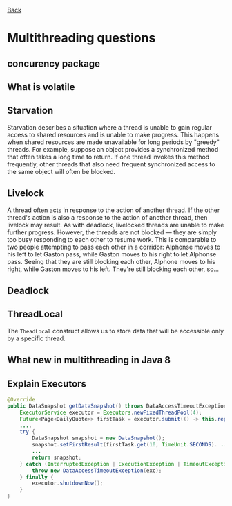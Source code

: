 [Back](../README.md)

# Multithreading questions

## concurency package


## What is volatile

## Starvation

Starvation describes a situation where a thread is unable to gain regular access to shared resources and is unable to make progress. This happens when shared resources are made unavailable for long periods by "greedy" threads. For example, suppose an object provides a synchronized method that often takes a long time to return. If one thread invokes this method frequently, other threads that also need frequent synchronized access to the same object will often be blocked.

## Livelock

A thread often acts in response to the action of another thread. If the other thread's action is also a response to the action of another thread, then livelock may result. As with deadlock, livelocked threads are unable to make further progress. However, the threads are not blocked — they are simply too busy responding to each other to resume work. This is comparable to two people attempting to pass each other in a corridor: Alphonse moves to his left to let Gaston pass, while Gaston moves to his right to let Alphonse pass. Seeing that they are still blocking each other, Alphone moves to his right, while Gaston moves to his left. They're still blocking each other, so...

## Deadlock


## ThreadLocal

The `TheadLocal` construct allows us to store data that will be accessible only by a specific thread.

## What new in multithreading in Java 8


## Explain Executors

```java
@Override
public DataSnapshot getDataSnapshot() throws DataAccessTimeoutException {
	ExecutorService executor = Executors.newFixedThreadPool(4);
	Future<Page<DailyQuote>> firstTask = executor.submit(() -> this.repository.findAll());
	....
  	try {
		DataSnapshot snapshot = new DataSnapshot();
		snapshot.setFirstResult(firstTask.get(10, TimeUnit.SECONDS). ... .findFirst().orElseGet(null));
		...
		return snapshot;
	} catch (InterruptedException | ExecutionException | TimeoutException exc) {
		throw new DataAccessTimeoutException(exc);
	} finally {
		executor.shutdownNow();
	}
}
```
